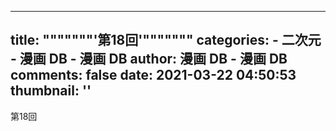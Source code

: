 
---
title: """""""'第18回'"""""""
categories: 
    - 二次元
    - 漫画 DB - 漫画 DB
author: 漫画 DB - 漫画 DB
comments: false
date: 2021-03-22 04:50:53
thumbnail: ''
---

<div>   
第18回  
</div>
            